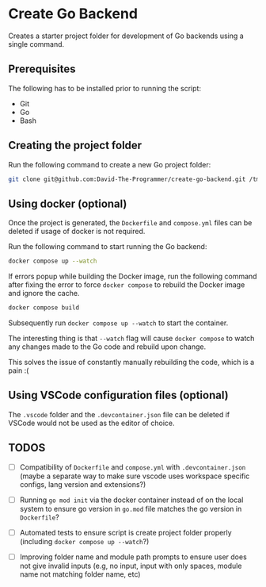 # Create Go Backend

Creates a starter project folder for development of Go backends using a single command.

## Prerequisites

The following has to be installed prior to running the script:
- Git
- Go
- Bash

## Creating the project folder

Run the following command to create a new Go project folder:
```bash
git clone git@github.com:David-The-Programmer/create-go-backend.git /tmp/create-go-backend/ && ./tmp/create-go-backend/create.sh
```

## Using docker (optional)

Once the project is generated, the `Dockerfile` and `compose.yml` files can be deleted if usage of docker is not required.

Run the following command to start running the Go backend:
```bash
docker compose up --watch
```
If errors popup while building the Docker image, run the following command after fixing the error to force `docker compose` to rebuild the Docker image and ignore the cache.
```bash
docker compose build
```
Subsequently run `docker compose up --watch` to start the container.

The interesting thing is that `--watch` flag will cause `docker compose` to watch any changes made to the Go code and rebuild upon change.

This solves the issue of constantly manually rebuilding the code, which is a pain :(

## Using VSCode configuration files (optional)

The `.vscode` folder and the `.devcontainer.json` file can be deleted if VSCode would not be used as the editor of choice.

## TODOS
- [ ] Compatibility of `Dockerfile` and `compose.yml` with `.devcontainer.json` (maybe a separate way to make sure vscode uses workspace specific configs, lang version and extensions?)
- [ ] Running `go mod init` via the docker container instead of on the local system to ensure go version in `go.mod` file matches the go version in `Dockerfile`?
- [ ] Automated tests to ensure script is create project folder properly (including `docker compose up --watch`?)
- [ ] Improving folder name and module path prompts to ensure user does not give invalid inputs (e.g, no input, input with only spaces, module name not matching folder name, etc)


